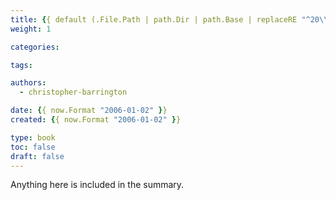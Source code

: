 ```yaml
---
title: {{ default (.File.Path | path.Dir | path.Base | replaceRE "^20\\d+-\\d+-\\d+-" "" | humanize | title) (getenv "TITLE") }}
weight: 1

categories:

tags:

authors:
  - christopher-barrington

date: {{ now.Format "2006-01-02" }}
created: {{ now.Format "2006-01-02" }}

type: book
toc: false
draft: false
---
```


Anything here is included in the summary.

<!--more-->
